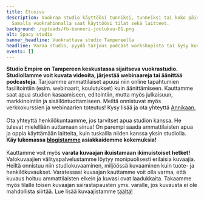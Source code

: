 ```yaml
---
title: Etusivu
description: Vuokraa studio käyttöösi tunniksi, tunneiksi tai koko päiväksi!
  Samalla vuokrahinnalla saat käyttöösi tilat sekä laitteet.
background: /uploads/fb-banneri-joulukuu-01.png
alt: Spacy studio
banner_headline: Vuokrattava studio Tampereella
headline: Varaa studio, pyydä tarjous podcast workshopista tai kysy kuvaajaa!
events: []
---
```

**Studio Empire on Tampereen keskustassa sijaitseva vuokrastudio. Studiollamme voit kuvata videoita, järjestää webinaareja tai äänittää podcasteja.** Tarjoamme ammattilaiset apuusi niin online tapahtumien fasilitointiin (esim. webinaarit, koulutukset) kuin äänittämiseen. Kauttamme saat apua studion kasaamiseen, editointiin, mutta myös julkaisuun, markkinointiin ja sisällöntuottamiseen. Meiltä onnistuvat myös verkkokurssien ja webinaarien toteutus! Kysy lisää ja ota yhteyttä [Annikaan.](https://vuokrattavastudio.com/yhteystiedot/)\
\
Ota yhteyttä henkilökuntaamme, jos tarvitset apua studion kanssa. He tulevat mielellään auttamaan sinua! On parempi saada ammattilaisten apua ja oppia käyttämään laitteita, kuin tuskailla niiden kanssa yksin studiolla. **Käy lukemassa [blogistamme](https://vuokrattavastudio.com/blogi/) asiakkaidemme kokemuksia!**\
\
Kauttamme voit myös **varata kuvaajan ikuistamaan ikimuistoiset hetket!** Valokuvaajien välityspalvelustamme löytyy monipuolisesti erilaisia kuvaajia. Heiltä onnistuu niin studiokuvaaminen, miljöössä kuvaaminen kuin tuote- ja henkilökuvaukset. Varatessasi kuvaajan kauttamme voit olla varma, että kuvaus hoituu ammattilaisten elkein ja kuvasi ovat laadukkaita. Takaamme myös tilalle toisen kuvaajan sairastapausten yms. varalle, jos kuvausta ei ole mahdollista siirtää. Lue lisää kuvaajistamme [täältä!](https://vuokrattavastudio.com/palvelut/kuvaajien-valityspalvelu/)
